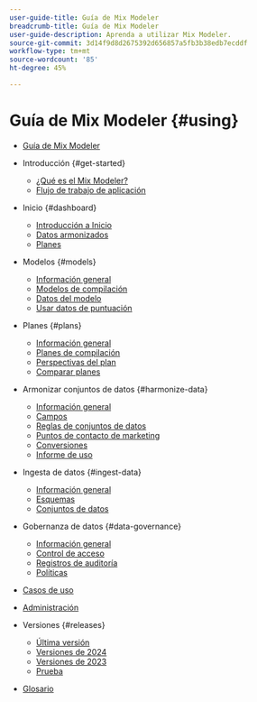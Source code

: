 ```yaml
---
user-guide-title: Guía de Mix Modeler
breadcrumb-title: Guía de Mix Modeler
user-guide-description: Aprenda a utilizar Mix Modeler.
source-git-commit: 3d14f9d8d2675392d656857a5fb3b38edb7ecddf
workflow-type: tm+mt
source-wordcount: '85'
ht-degree: 45%

---
```


# Guía de Mix Modeler {#using}

+ [Guía de Mix Modeler](/help/overview.md)

+ Introducción {#get-started}
   + [¿Qué es el Mix Modeler?](/help/get-started/about.md)
   + [Flujo de trabajo de aplicación](/help/get-started/workflow.md)

+ Inicio {#dashboard}
   + [Introducción a Inicio](/help/dashboard/overview.md)
   + [Datos armonizados](/help/dashboard/harmonized-data.md)
   + [Planes](/help/dashboard/plans.md)

+ Modelos {#models}
   + [Información general](/help/models/overview.md)
   + [Modelos de compilación](/help/models/build.md)
   + [Datos del modelo](/help/models/insights.md)
   + [Usar datos de puntuación](/help/models/scoring-data.md)

+ Planes {#plans}
   + [Información general](/help/plans/overview.md)
   + [Planes de compilación](/help/plans/build.md)
   + [Perspectivas del plan](/help/plans/insights.md)
   + [Comparar planes](/help/plans/compare.md)

+ Armonizar conjuntos de datos {#harmonize-data}
   + [Información general](/help/harmonize-data/overview.md)
   + [Campos](/help/harmonize-data/fields.md)
   + [Reglas de conjuntos de datos](/help/harmonize-data/dataset-rules.md)
   + [Puntos de contacto de marketing](/help/harmonize-data/marketing-touchpoints.md)
   + [Conversiones](/help/harmonize-data/conversions.md)
   + [Informe de uso](/help/harmonize-data/usage-report.md)

+ Ingesta de datos {#ingest-data}
   + [Información general](/help/ingest-data/overview.md)
   + [Esquemas](/help/ingest-data/schemas.md)
   + [Conjuntos de datos](/help/ingest-data/datasets.md)

+ Gobernanza de datos {#data-governance}
   + [Información general](/help/data-governance/overview.md)
   + [Control de acceso](/help/data-governance/access-controls.md)
   + [Registros de auditoría](/help/data-governance/audit-logs.md)
   + [Políticas](/help/data-governance/policies.md)

+ [Casos de uso](/help/main-guide/use-cases.md)

+ [Administración](/help/main-guide/administration.md)

+ Versiones {#releases}
   + [Última versión](/help/releases/latest.md)
   + [Versiones de 2024](/help/releases/2024.md)
   + [Versiones de 2023](/help/releases/2023.md)
   + [Prueba](../releases/test.md)

+ [Glosario](/help/main-guide/glossary.md)
